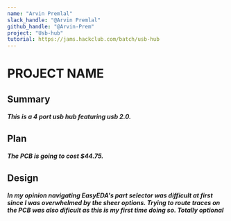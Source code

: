 ```yaml
---
name: "Arvin Premlal"
slack_handle: "@Arvin Premlal"
github_handle: "@Arvin-Prem"
project: "Usb-hub"
tutorial: https://jams.hackclub.com/batch/usb-hub
---
```


# PROJECT NAME
## Summary
##### This is a 4 port usb hub featuring usb 2.0.

## Plan
##### The PCB is going to cost $44.75.

## Design
##### In my opinion navigating EasyEDA's part selector was difficult at first since I was overwhelmed by the sheer options. Trying to route traces on the PCB was also dificult as this is my first time doing so. ***Totally optional***
